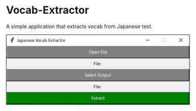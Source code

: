 # Vocab-Extractor
A simple application that extracts vocab from Japanese text. 

![Test Image](https://github.com/msummersBU/Vocab-Extractor/blob/main/img/preview.png)

